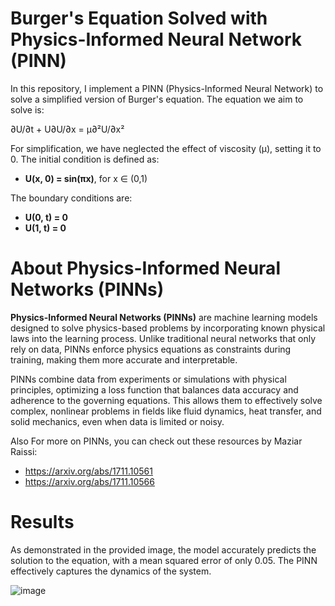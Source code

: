 # Burger's Equation Solved with Physics-Informed Neural Network (PINN)

In this repository, I implement a PINN (Physics-Informed Neural Network) to solve a simplified version of Burger's equation. The equation we aim to solve is:

∂U/∂t + U∂U/∂x = μ∂²U/∂x² 

For simplification, we have neglected the effect of viscosity (μ), setting it to 0. The initial condition is defined as:

- **U(x, 0) = sin(πx)**, for x ∈ (0,1)

The boundary conditions are:

- **U(0, t) = 0**
- **U(1, t) = 0**

# About Physics-Informed Neural Networks (PINNs)

**Physics-Informed Neural Networks (PINNs)** are machine learning models designed to solve physics-based problems by incorporating known physical laws into the learning process. Unlike traditional neural networks that only rely on data, PINNs enforce physics equations as constraints during training, making them more accurate and interpretable.

PINNs combine data from experiments or simulations with physical principles, optimizing a loss function that balances data accuracy and adherence to the governing equations. This allows them to effectively solve complex, nonlinear problems in fields like fluid dynamics, heat transfer, and solid mechanics, even when data is limited or noisy.

Also For more on PINNs, you can check out these resources by Maziar Raissi:

- https://arxiv.org/abs/1711.10561
- https://arxiv.org/abs/1711.10566

# Results

As demonstrated in the provided image, the model accurately predicts the solution to the equation, with a mean squared error of only 0.05. The PINN effectively captures the dynamics of the system.


![image](https://github.com/user-attachments/assets/f06a0117-8bff-4fcf-a3c9-7b09102c962f)
